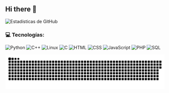 ## Hi there 👋

<!--
**daviddiazdh/daviddiazdh** is a ✨ _special_ ✨ repository because its `README.md` (this file) appears on your GitHub profile.

Here are some ideas to get you started:

- 🔭 I’m currently working on ...
- 🌱 I’m currently learning ...
- 👯 I’m looking to collaborate on ...
- 🤔 I’m looking for help with ...
- 💬 Ask me about ...
- 📫 How to reach me: ...
- 😄 Pronouns: ...
- ⚡ Fun fact: ...
-->

![Estadísticas de GitHub](https://github-readme-stats.vercel.app/api?username=daviddiazdh&show_icons=true&theme=radical)

### 💻 Tecnologías:
![Python](https://img.shields.io/badge/Python-3776AB?style=for-the-badge&logo=python&logoColor=orange)
![C++](https://img.shields.io/badge/C++-00599C?style=for-the-badge&logo=cplusplus&logoColor=orange)
![Linux](https://img.shields.io/badge/Linux-FCC624?style=for-the-badge&logo=linux&logoColor=black)
![C](https://img.shields.io/badge/C-00599C?style=for-the-badge&logo=c&logoColor=white)
![HTML](https://img.shields.io/badge/HTML5-E34F26?style=for-the-badge&logo=html5&logoColor=white)
![CSS](https://img.shields.io/badge/CSS3-1572B6?style=for-the-badge&logo=css3&logoColor=white)
![JavaScript](https://img.shields.io/badge/JavaScript-F7DF1E?style=for-the-badge&logo=javascript&logoColor=black)
![PHP](https://img.shields.io/badge/PHP-777BB4?style=for-the-badge&logo=php&logoColor=white)
![SQL](https://img.shields.io/badge/SQL-4479A1?style=for-the-badge&logo=postgresql&logoColor=white)

![snake gif](https://github.com/daviddiazdh/daviddiazdh/blob/output/github-snake-dark.svg)
